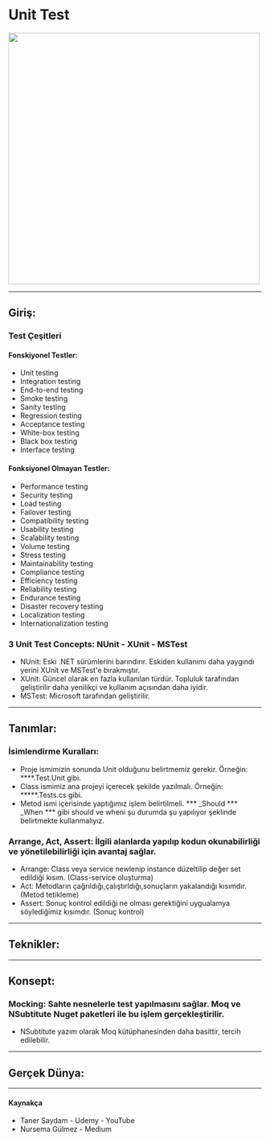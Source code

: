 # Unit Test
<img width="500px;" src="https://files.realpython.com/media/Python-unittest_Watermarked.f6549bba7422.jpg"/>

---
## Giriş:
### Test Çeşitleri
#### Fonskiyonel Testler:
- Unit testing
- Integration testing
- End-to-end testing
- Smoke testing
- Sanity testing
- Regression testing
- Acceptance testing
- White-box testing
- Black box testing
- Interface testing
#### Fonksiyonel Olmayan Testler:
- Performance testing
- Security testing
- Load testing
- Failover testing
- Compatibility testing
- Usability testing
- Scalability testing
- Volume testing
- Stress testing
- Maintainability testing
- Compliance testing
- Efficiency testing
- Reliability testing
- Endurance testing
- Disaster recovery testing
- Localization testing
- Internationalization testing
### 3 Unit Test Concepts: NUnit - XUnit - MSTest
- NUnit: Eski .NET sürümlerini barındırır. Eskiden kullanımı daha yaygındı yerini XUnit ve MSTest'e bırakmıştır.
- XUnit: Güncel olarak en fazla kullanılan türdür. Topluluk tarafından geliştirilir daha yenilikçi ve kullanım açısından daha iyidir.
- MSTest: Microsoft tarafından geliştirilir.
---
## Tanımlar:
### İsimlendirme Kuralları: 
- Proje ismimizin sonunda Unit olduğunu belirtmemiz gerekir. Örneğin: ****.Test.Unit gibi.
- Class ismimiz ana projeyi içerecek şekilde yazılmalı. Örneğin: *****.Tests.cs gibi.
- Metod ismi içerisinde yaptığımız işlem belirtilmeli. *** _Should *** _When *** gibi should ve wheni şu durumda şu yapılıyor şeklinde belirtmekte kullanmalıyız.
### Arrange, Act, Assert: İlgili alanlarda yapılıp kodun okunabilirliği ve yönetilebilirliği için avantaj sağlar.
- Arrange: Class veya service newlenip instance düzeltilip değer set edildiği kısım. (Class-service oluşturma)
- Act: Metodların çağrıldığı,çalıştırldığı,sonuçların yakalandığı kısımdır. (Metod tetikleme)
- Assert: Sonuç kontrol edildiği ne olması gerektiğini uygualamya söylediğimiz kısımdır. (Sonuç kontrol)
---
## Teknikler:
---
## Konsept:
### Mocking: Sahte nesnelerle test yapılmasını sağlar. Moq ve NSubtitute Nuget paketleri ile bu işlem gerçekleştirilir. 
- NSubtitute yazım olarak Moq kütüphanesinden daha basittir, tercih edilebilir.
---
## Gerçek Dünya:
---
#### Kaynakça
- Taner Saydam - Udemy - YouTube
- Nursema Gülmez - Medium
